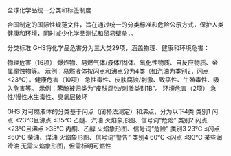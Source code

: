 全球化学品统一分类和标签制度

合国制定的国际性规范文件，旨在通过统一的分类标准和危险公示方式，保护人类健康和环境，同时减少化学品测试和贸易壁垒，。

分类标准
GHS将化学品危害分为三大类29项，涵盖物理、健康和环境危害：

​物理危害​（16项）
爆炸物、易燃气体/液体/固体、氧化性物质、自反应物质、金属腐蚀物等。
示例：易燃液体按闪点和沸点分为4类（如汽油为类别2，闪点<23℃）。
​健康危害​（10项）
急性毒性、皮肤腐蚀/刺激、致癌性、生殖毒性、吸入危害等。
示例：苯酚被归类为“皮肤腐蚀/刺激类别1B”。
​环境危害​（2项）
急性/慢性水生毒性、臭氧层破坏

GHS 对可燃液体的分类基于闪点（闭杯法测定）​和沸点，分为以下4类
类别1	闪点 <23℃且沸点 ≤35℃	乙醚、汽油	火焰象形图、信号词“危险”
类别2	闪点 <23℃且沸点 >35℃	丙酮、乙醇	火焰象形图、信号词“危险”
类别3	23℃ ≤闪点 ≤60℃	柴油、煤油	火焰象形图、信号词“警告”
类别4	60℃ <闪点 ≤93℃	某些润滑油	无需火焰象形图，但需标明可燃性

